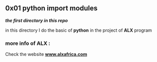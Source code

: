 ## 0x01 python import modules
___the first directory in this repo___

in this directory I do the basic of ____python____ in the project of __ALX__ program

### more info of ALX :

Check the website __www.alxafrica.com__
